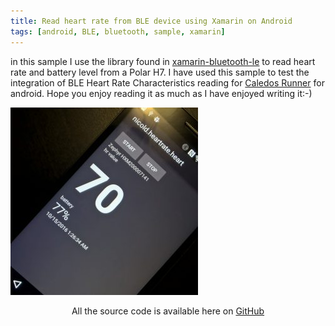 ```yaml
---
title: Read heart rate from BLE device using Xamarin on Android
tags: [android, BLE, bluetooth, sample, xamarin]
---
```

in this sample I use the library found in <a href="https://github.com/xabre/xamarin-bluetooth-le">xamarin-bluetooth-le</a> to read heart rate and battery level from a Polar H7. I have used this sample to test the integration of BLE Heart Rate Characteristics reading for <a href="https://api.caledos.com/">Caledos Runner</a> for android. Hope you enjoy reading it as much as I have enjoyed writing it:-)

![device](../assets/post/2016-10/HR-ble-xamarin.jpg)

<p style="text-align: center">All the source code is available here on <a href="https://github.com/nicolgit/demo-xamarin-heartrate-ble">GitHub</a></p>

